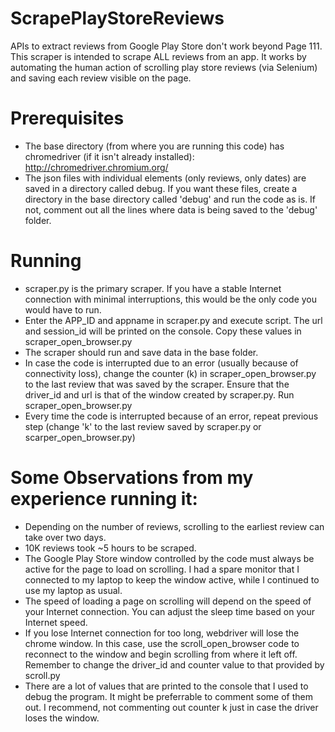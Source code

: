 # ScrapePlayStoreReviews

APIs to extract reviews from Google Play Store don't work beyond Page 111. This scraper is intended to scrape ALL reviews from an app. It works by automating the human action of scrolling play store reviews (via Selenium) and saving each review visible on the page.


# Prerequisites
- The base directory (from where you are running this code) has chromedriver (if it isn't already installed): http://chromedriver.chromium.org/
- The json files with individual elements (only reviews, only dates) are saved in a directory called debug. If you want these files, create a directory in the base directory called 'debug' and run the code as is. If not, comment out all the lines where data is being saved to the 'debug' folder.

# Running 
- scraper.py is the primary scraper. If you have a stable Internet connection with minimal interruptions, this would be the only code you would have to run. 
- Enter the APP_ID and appname in scraper.py and execute script. The url and session_id will be printed on the console. Copy these values in scraper_open_browser.py 
- The scraper should run and save data in the base folder.
- In case the code is interrupted due to an error (usually because of connectivity loss), change the counter (k) in scraper_open_browser.py to the last review that was saved by the scraper. Ensure that the driver_id and url is that of the window created by scraper.py. Run scraper_open_browser.py
- Every time the code is interrupted because of an error, repeat previous step (change 'k' to the last review saved by scraper.py or scarper_open_browser.py)

# Some Observations from my experience running it:
  - Depending on the number of reviews, scrolling to the earliest review can take over two days. 
  - 10K reviews took ~5 hours to be scraped. 
  - The Google Play Store window controlled by the code must always be active for the page to load on scrolling. I had a spare monitor that I connected to my laptop to keep the window active, while I continued to use my laptop as usual.
  - The speed of loading a page on scrolling will depend on the speed of your Internet connection. You can adjust the sleep time based on your Internet speed.
  - If you lose Internet connection for too long, webdriver will lose the chrome window. In this case, use the scroll_open_browser code to reconnect to the window and begin scrolling from where it left off. Remember to change the driver_id and counter value to that provided by scroll.py
- There are a lot of values that are printed to the console that I used to debug the program. It might be preferrable to comment some of them out. I recommend, not commenting out counter k just in case the driver loses the window.
